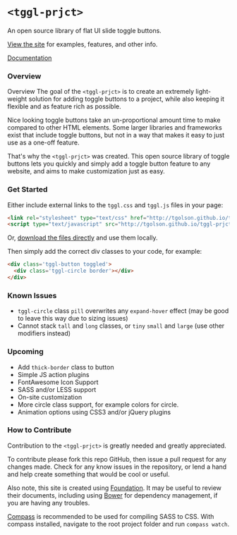 # ```<tggl-prjct>```

An open source library of flat UI slide toggle buttons.

[View the site](http://tgolson.github.io/tggl-prjct/) for examples, features, and other info.

[Documentation](https://github.com/TGOlson/tggl-prjct/blob/gh-pages/documentation/README.md)

### Overview

Overview
The goal of the ```<tggl-prjct>``` is to create an extremely light-weight solution for adding toggle buttons to a project, while also keeping it flexible and as feature rich as possible.

Nice looking toggle buttons take an un-proportional amount time to make compared to other HTML elements. Some larger libraries and frameworks exist that include toggle buttons, but not in a way that makes it easy to just use as a one-off feature.

That's why the ```<tggl-prjct>``` was created. This open source library of toggle buttons lets you quickly and simply add a toggle button feature to any website, and aims to make customization just as easy.

### Get Started

Either include external links to the ```tggl.css``` and ```tggl.js``` files in your page:

```html
<link rel="stylesheet" type="text/css" href="http://tgolson.github.io/tggl-prjct/stylesheetes/tggl.css">
<script type="text/javascript" src="http://tgolson.github.io/tggl-prjct/js/tggl.js"></script>
```
Or, [download the files directly](https://github.com/TGOlson/tggl-prjct/archive/gh-pages.zip) and use them locally.

Then simply add the correct div classes to your code, for example:

```html
<div class='tggl-button toggled'>
  <div class='tggl-circle border'></div>
</div>
```

### Known Issues

* ```tggl-circle``` class ```pill``` overwrites any ```expand-hover``` effect (may be good to leave this way due to sizing issues)
* Cannot stack ```tall``` and ```long``` classes, or ```tiny``` ```small``` and ```large``` (use other modifiers instead)

### Upcoming

* Add ```thick-border``` class to button
* Simple JS action plugins
* FontAwesome Icon Support
* SASS and/or LESS support
* On-site customization
* More circle class support, for example colors for circle.
* Animation options using CSS3 and/or jQuery plugins

### How to Contribute

Contribution to the ```<tggl-prjct>``` is greatly needed and greatly appreciated.

To contribute please fork this repo GitHub, then issue a pull request for any changes made. Check for any know issues in the repository, or lend a hand and help create something that would be cool or useful.

Also note, this site is created using [Foundation](http://foundation.zurb.com/). It may be useful to review their documents, including using [Bower](http://bower.io/) for dependency management, if you are having any troubles.

[Compass](http://compass-style.org/) is recommended to be used for compiling SASS to CSS. With compass installed, navigate to the root project folder and run ```compass watch```.